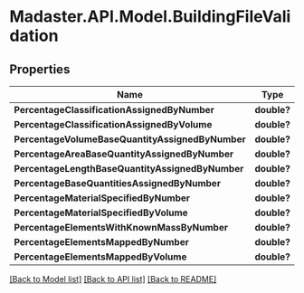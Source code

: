 # Madaster.API.Model.BuildingFileValidation
## Properties

Name | Type | Description | Notes
------------ | ------------- | ------------- | -------------
**PercentageClassificationAssignedByNumber** | **double?** |  | [optional] 
**PercentageClassificationAssignedByVolume** | **double?** |  | [optional] 
**PercentageVolumeBaseQuantityAssignedByNumber** | **double?** |  | [optional] 
**PercentageAreaBaseQuantityAssignedByNumber** | **double?** |  | [optional] 
**PercentageLengthBaseQuantityAssignedByNumber** | **double?** |  | [optional] 
**PercentageBaseQuantitiesAssignedByNumber** | **double?** |  | [optional] 
**PercentageMaterialSpecifiedByNumber** | **double?** |  | [optional] 
**PercentageMaterialSpecifiedByVolume** | **double?** |  | [optional] 
**PercentageElementsWithKnownMassByNumber** | **double?** |  | [optional] 
**PercentageElementsMappedByNumber** | **double?** |  | [optional] 
**PercentageElementsMappedByVolume** | **double?** |  | [optional] 

[[Back to Model list]](../README.md#documentation-for-models) [[Back to API list]](../README.md#documentation-for-api-endpoints) [[Back to README]](../README.md)

